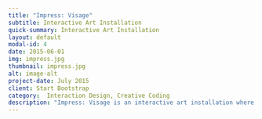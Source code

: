 ```yaml
---
title: "Impress: Visage"
subtitle: Interactive Art Installation
quick-summary: Interactive Art Installation
layout: default
modal-id: 4
date: 2015-06-01
img: impress.jpg
thumbnail: impress.jpg
alt: image-alt
project-date: July 2015
client: Start Bootstrap
category:  Interaction Design, Creative Coding
description: "Impress: Visage is an interactive art installation where participants are encouraged to leave their mark on the project by taking selfies and then remix their facial features with those of previous participants. The project aims to make people think about community, identity, diversity and inclusiveness. By means of a facial detection algorithm, the self-portraits are automatically segmented into elements that make up the human face: eyes, nose, mouth etc. The 'remix' part of the experience takes place as the facial fragments are projected onto a wall and the participant moves and recombines them via body and hand gestures via a Microsoft Kinect. The newly constructed portraits are saved and projected on an adjacent wall in the space. Every visitor’s features are saved to an image bank of eyes, noses and mouths that incoming participants can play with and contribute to in turn."
---
```

